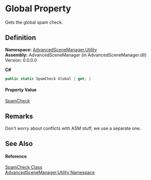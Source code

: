 # Global Property


Gets the global spam check.



## Definition
**Namespace:** <a href="N_AdvancedSceneManager_Utility">AdvancedSceneManager.Utility</a>  
**Assembly:** AdvancedSceneManager (in AdvancedSceneManager.dll) Version: 0.0.0.0

**C#**
``` C#
public static SpamCheck Global { get; }
```



#### Property Value
<a href="T_AdvancedSceneManager_Utility_SpamCheck">SpamCheck</a>

## Remarks
Don't worry about conflicts with ASM stuff, we use a separate one.

## See Also


#### Reference
<a href="T_AdvancedSceneManager_Utility_SpamCheck">SpamCheck Class</a>  
<a href="N_AdvancedSceneManager_Utility">AdvancedSceneManager.Utility Namespace</a>  
